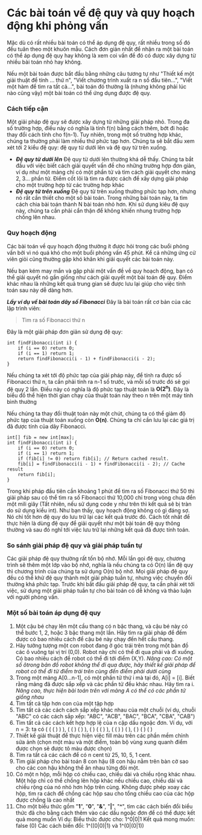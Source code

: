 # Các bài toán về đệ quy và quy hoạch động khi phỏng vấn

Mặc dù có rất nhiều bài toán có thể áp dụng đệ quy, rất nhiều trong số đó đều tuân theo một khuôn mẫu. Cách đơn giản nhất để nhận ra một bài toán có thể áp dụng đệ quy hay không là xem coi vấn đề đó có được xây dựng từ nhiều bài toán nhỏ hay không.

Nếu một bài toán được bắt đầu bằng những câu tương tự như "Thiết kế một giải thuật để tính ... thứ n", "Viết chương trình xuất ra n số đầu tiên...", "Viết một hàm để tìm ra tất cả...", bài toán đó thường là (nhưng không phải lúc nào cũng vậy) một bài toán có thể ứng dụng được đệ quy.

### Cách tiếp cận
Một giải pháp đệ quy sẽ được xây dựng từ những giải pháp nhỏ. Trong đa số trường hợp, điều này có nghĩa là tính f(n) bằng cách thêm, bớt đi hoặc thay đổi cách tính cho f(n-1). Tuy nhiên, trong một số trường hợp khác, chúng ta thường phải làm nhiều thứ phức tạp hơn.
Chúng ta sẽ bắt đầu xem xét tới 2 kiểu đệ quy: đệ quy từ dưới lên và đệ quy từ trên xuống.

* ***Đệ quy từ dưới lên***
 Đệ quy từ dưới lên thường khá dễ thấy. Chúng ta bắt đầu với việc biết cách giải quyết vấn đề cho những trường hợp đơn giản, ví dụ như một mảng chỉ có một phần tử và tìm cách giải quyết cho mảng 2, 3... phần tử. Điểm cốt lõi là tìm ra được cách để xây dựng giải pháp cho một trường hợp từ các trường hợp khác
 * ***Đệ quy từ trên xuống***
Đệ quy từ trên xuống thường phức tạp hơn, nhưng nó rất cần thiết cho một số bài toán. Trong những bài toán này, ta tìm cách chia bài toán thành N bài toán nhỏ hơn. Khi sử dụng kiêu đệ quy này, chúng ta cần phải cẩn thận để không khiến nhung trường hợp chồng lên nhau.

### Quy hoạch động
Các bài toán về quy hoạch động thường ít được hỏi trong các buổi phỏng vấn bởi vì nó quá khó cho một buổi phỏng vấn 45 phút. Kể cả những ứng cử viên giỏi cũng thường gặp khó khăn khi giải quyết các bài toán này.

Nếu bạn kém may mắn và gặp phải một vấn đề về quy hoạch động, bạn có thể giải quyết nó gần giống như cách giải quyết một bài toán đệ quy. Điểm khác nhau là những kết quả trung gian sẽ được lưu lại giúp cho việc tính toán sau này dễ dàng hơn.

***Lấy ví dụ về bài toán dãy số Fibonacci***
Đây là bài toán rất cơ bản của các lập trình viên: 

> Tìm ra số Fibonacci thứ n

Đây là một giải pháp đơn giản sử dụng đệ quy:

    int findFibonacci(int i) { 
	    if (i == 0) return 0;
	    if (i == 1) return 1; 
	    return findFibonacci(i - 1) + findFibonacci(i - 2); 
    }

Nếu chúng ta xét tới độ phức tạp của giải pháp này, để tính ra được số Fibonacci thứ n, ta cần phải tính ra n-1 số trước, và mỗi số trước đó sẽ gọi đệ quy 2 lần. Điều này có nghĩa là độ phức tạp thuật toán là **O(2<sup>n</sup>)**. Đây là biểu đồ thể hiện thời gian chạy của thuật toán này theo n trên một máy tính bình thường

Nếu chúng ta thay đổi thuật toán này một chút, chúng ta có thể giảm độ phức tạp của thuật toán xuống còn **O(n)**. Chúng ta chỉ cần lưu lại các giá trị đã được tính của dãy Fibonacci.

    int[] fib = new int[max]; 
    int findFibonacci(int i) { 
		if (i == 0) return 0; 
		if (i == 1) return 1;
		if (fib[i] != 0) return fib[i]; // Return cached result. 
		fib[i] = findFibonacci(i - 1) + findFibonacci(i - 2); // Cache result 
		return fib[i];
    }
    
Trong khi pháp đầu tiên cần khoảng 1 phút để tìm ra số Fibonacci thứ 50 thì giải pháp sau có thể tìm ra số Fibonacci thứ  10,000 chỉ trong vòng chưa đển một mili giây (Tất nhiên, nếu sử dụng code y như trên thì kết quả sẽ bị tràn do sử dụng kiểu int).
Như bạn thấy, quy hoạch động không có gì đáng sợ. Nó chỉ tốt hơn đệ quy do lưu trữ lại các kết quả trước đó. Cách tốt nhất để thực hiện là dùng đệ quy để giải quyết như một bài toán đệ quy thông thường và sau đó nghĩ tới việc lưu trữ lại những kết quả đã được tính toán.

### So sánh giải pháp đệ quy và giải pháp tuần tự
Các giải pháp đệ quy thường rất tốn bộ nhớ. Mỗi lần gọi đệ quy, chương trình sẽ thêm một lớp vào bộ nhớ, nghĩa là nếu chúng ta có O(n) lần đệ quy thì chương trình của chúng ta sử dụng O(n) bộ nhớ.
Mọi giải pháp đệ quy đều có thể khử đệ quy thành một giải pháp tuần tự, nhưng việc chuyển đổi thường khá phức tạp. Trước khi bắt đầu giải pháp đệ quy, ta cần phải xét tới việc, sử dụng một giải pháp tuần tự cho bài toán có dễ không và thảo luận với người phỏng vấn.

### Một số bài toán áp dụng đệ quy

 1. Một cậu bé chạy lên một cầu thang có n bậc thang, và cậu bé này có thể bước 1, 2, hoặc 3 bậc thang một lần. Hãy tìm ra giải pháp để đếm được có bao nhiêu cách để cậu bé này chạy đến hết cầu thang.
 2. Hãy tưởng tượng một con robot đang ở góc trái trên trong một bản đồ các ô vuông tại vị trí (0,0). Robot này chỉ có thể đi qua phải và đi xuống. Có bao nhiêu cách để robot có thể đi tới điểm (X,Y).
	 *Nâng cao: Có một số ôtrong bản đồ robot không thể đi qua được, hãy thiết kế giải pháp để robot có thể đi từ điểm trái trên cùng đến điểm phải dưới cùng*
 3. Trong một mảng A[0...n-1], có một phần tử thứ i mà tại đó, A[i] = [i]. Biết rằng mảng đã được sắp xếp và các phần tử đều khác nhau. Hãy tìm ra i.
	*Nâng cao, thực hiện bài toán trên với mảng A có thể có các phần tử giống nhau*
 4. Tìm tất cả tập hơn con của một tập hợp
 5. Tìm tất cả các cách cách sắp xếp khác nhau của một chuỗi (ví dụ, chuỗi "ABC" có các cách sắp xếp: "ABC", "ACB", "BAC", "BCA", "CBA", "CAB")
 6. Tìm tất cả các cách kết hợp hợp lệ của n cặp dấu ngoặc đơn.
	 Ví dụ, với n = 3: ta có ( ( ( ) ) ), ( ( ) ( ) ), ( ) ( ( ) ), ( ( ) ) ( ), ( ) ( ) ( )
 7. Thiết kế giải thuật để thực hiện việc fill màu trên các phần mềm chỉnh sửa ảnh (chọn một màu và một điểm, toàn bộ vùng xung quanh điểm được chọn sẽ được tô màu được chọn)
 8. Tìm ra tất cả các cách để có n cent từ 25, 10, 5, 1 cent.
 9. Tìm giải pháp cho bài toán 8 con hậu (8 con hậu nằm trên bàn cờ sao cho các con hậu không thể ăn nhau từng đôi một.
 10. Có một n hộp, mỗi hộp có chiều cao, chiều dài và chiều rộng khác nhau. Một hộp chỉ có thể chồng lên hộp khác nếu chiều cao, chiều dài và chiều rộng của nó nhỏ hơn hộp trên cùng. Không được phép xoay các hộp, tìm ra cách để chồng các hộp sau cho tổng chiều cao của các hộp được chồng là cao nhất
 11. Cho một biểu thức gồm "**1**", "**0**", "**&**", "**|**", "**^**", tìm các cách biến đổi biểu thức đã cho bằng cách thêm vào các dấu ngoặc đơn để có thể được kết quả mong muốn
	 Ví dụ:
	 Biểu thức được cho: 1^0|0|1
	 Kết quả mong muốn: false (0)
	 Các cách biến đổi: 1^((0|0)|1) và 1^(0|(0|1))
	 
	
